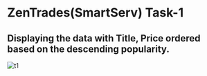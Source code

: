 # ZenTrades(SmartServ) Task-1


## Displaying the data with Title, Price ordered based on the descending popularity.

![t1](https://github.com/piyushsingh9862/ZenTrades-Task-1/assets/84294976/c403f6ff-09ad-4331-99fe-af0d41937fe7)
